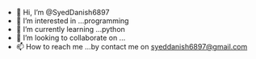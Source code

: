 - 👋 Hi, I’m @SyedDanish6897
- 👀 I’m interested in ...programming 
- 🌱 I’m currently learning ...python
- 💞️ I’m looking to collaborate on ...
- 📫 How to reach me ...by contact me on syeddanish6897@gmail.com

<!---
SyedDanish6897/SyedDanish6897 is a ✨ special ✨ repository because its `README.md` (this file) appears on your GitHub profile.
You can click the Preview link to take a look at your changes.
--->
